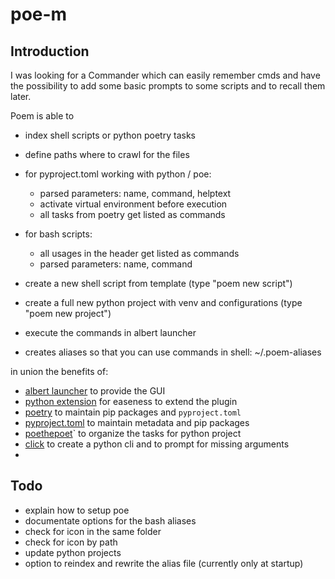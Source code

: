 # poe-m

## Introduction

I was looking for a Commander which can easily remember cmds and have the possibility to add some basic prompts to some scripts and to recall them later.

Poem is able to 

- index shell scripts or python poetry tasks
- define paths where to crawl for the files
- for pyproject.toml working with python / poe:
    - parsed parameters: name, command, helptext
    - activate virtual environment before execution
    - all tasks from poetry get listed as commands
    
- for bash scripts:
    - all usages in the header get listed as commands
    - parsed parameters: name, command
- create a new shell script from template (type "poem new script")
- create a full new python project with venv and configurations (type "poem new project")
- execute the commands in albert launcher
- creates aliases so that you can use commands in shell: ~/.poem-aliases

in union the benefits of:

- [albert launcher](https://albertlauncher.github.io/) to provide the GUI
- [python extension](https://github.com/albertlauncher/python/blob/master/albert.pyi) for easeness to extend the plugin
- [poetry](https://python-poetry.org/docs/basic-usage/) to maintain pip packages and `pyproject.toml`
- [pyproject.toml](https://python-poetry.org/docs/pyproject/#scripts) to maintain metadata and pip packages
- [poethepoet](https://github.com/nat-n/poethepoet)` to organize the tasks for python project
- [click](https://click.palletsprojects.com) to create a python cli and to prompt for missing arguments
- 

## Todo

- explain how to setup poe
- documentate options for the bash aliases
- check for icon in the same folder
- check for icon by path
- update python projects
- option to reindex and rewrite the alias file (currently only at startup)

